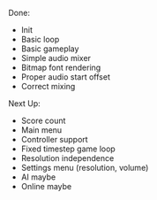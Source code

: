 Done:
- Init
- Basic loop
- Basic gameplay
- Simple audio mixer
- Bitmap font rendering
- Proper audio start offset 
- Correct mixing

Next Up:
- Score count
- Main menu
- Controller support
- Fixed timestep game loop
- Resolution independence
- Settings menu (resolution, volume)
- AI maybe
- Online maybe
